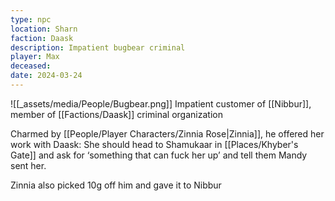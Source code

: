```yaml
---
type: npc
location: Sharn
faction: Daask
description: Impatient bugbear criminal
player: Max
deceased: 
date: 2024-03-24
---
```

![[_assets/media/People/Bugbear.png]]
Impatient customer of [[Nibbur]], member of [[Factions/Daask]] criminal organization

Charmed by [[People/Player Characters/Zinnia Rose|Zinnia]], he offered her work with Daask: She should head to Shamukaar in [[Places/Khyber's Gate]] and ask for ‘something that can fuck her up’ and tell them Mandy sent her.  
  
Zinnia also picked 10g off him and gave it to Nibbur